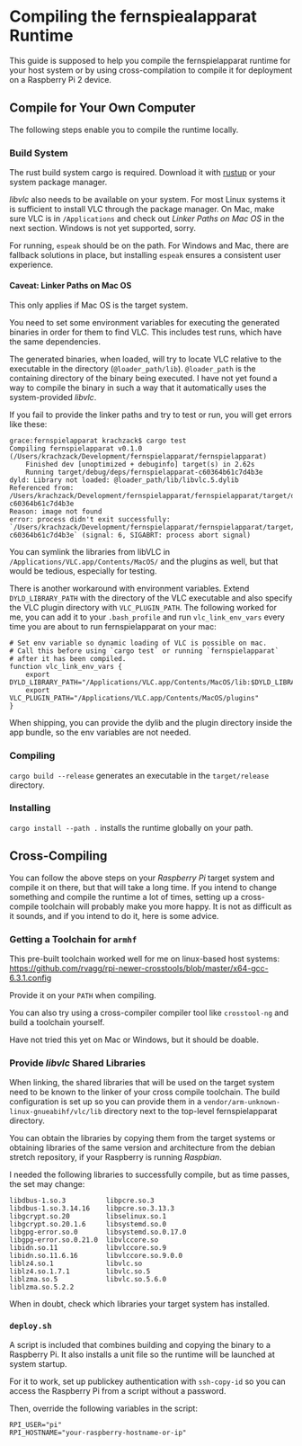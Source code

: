 # Compiling the fernspiealapparat Runtime
This guide is supposed to help you compile the fernspielapparat
runtime for your host system or by using cross-compilation to
compile it for deployment on a Raspberry Pi 2 device.

## Compile for Your Own Computer
The following steps enable you to compile the runtime locally.

### Build System
The rust build system cargo is required. Download it with
[rustup](https://rustup.rs/) or your system package manager.

_libvlc_ also needs to be available on your system. For most
Linux systems it is sufficient to install VLC through the
package manager. On Mac, make sure VLC is in `/Applications`
and check out _Linker Paths on Mac OS_ in the next section.
Windows is not yet supported, sorry.

For running, `espeak` should be on the path. For Windows and Mac,
there are fallback solutions in place, but installing `espeak`
ensures a consistent user experience.

#### Caveat: Linker Paths on Mac OS
This only applies if Mac OS is the target system.

You need to set some environment variables for executing the generated
binaries in order for them to find VLC. This includes test runs, which
have the same dependencies.

The generated binaries, when loaded, will try to locate VLC relative
to the executable in the directory (`@loader_path/lib`). `@loader_path`
is the containing directory of the binary being executed. I have not
yet found a way to compile the binary in such a way that it automatically
uses the system-provided _libvlc_.

If you fail to provide the linker paths and try to test or run, you
will get errors like these:

    grace:fernspielapparat krachzack$ cargo test
    Compiling fernspielapparat v0.1.0 (/Users/krachzack/Development/fernspielapparat/fernspielapparat)
        Finished dev [unoptimized + debuginfo] target(s) in 2.62s
        Running target/debug/deps/fernspielapparat-c60364b61c7d4b3e
    dyld: Library not loaded: @loader_path/lib/libvlc.5.dylib
    Referenced from: /Users/krachzack/Development/fernspielapparat/fernspielapparat/target/debug/deps/fernspielapparat-c60364b61c7d4b3e
    Reason: image not found
    error: process didn't exit successfully: `/Users/krachzack/Development/fernspielapparat/fernspielapparat/target/debug/deps/fernspielapparat-c60364b61c7d4b3e` (signal: 6, SIGABRT: process abort signal)

You can symlink the libraries from libVLC in `/Applications/VLC.app/Contents/MacOS/` and the plugins as well, but that would be tedious, especially for
testing.

There is another workaround with environment variables. Extend
`DYLD_LIBRARY_PATH` with the directory of the VLC executable and
also specify the VLC plugin directory with `VLC_PLUGIN_PATH`.
The following worked for me, you can add it to your `.bash_profile`
and run `vlc_link_env_vars` every time you are about to run fernspielapparat
on your mac:

    # Set env variable so dynamic loading of VLC is possible on mac.
    # Call this before using `cargo test` or running `fernspielapparat`
    # after it has been compiled.
    function vlc_link_env_vars {
        export DYLD_LIBRARY_PATH="/Applications/VLC.app/Contents/MacOS/lib:$DYLD_LIBRARY_PATH"
        export VLC_PLUGIN_PATH="/Applications/VLC.app/Contents/MacOS/plugins"
    }

When shipping, you can provide the dylib and the plugin directory inside the app bundle, so the env variables are not needed.

### Compiling
`cargo build --release` generates an executable in the
`target/release` directory.

### Installing
`cargo install --path .` installs the runtime globally on your
path.

## Cross-Compiling
You can follow the above steps on your _Raspberry Pi_ target system and
compile it on there, but that will take a long time. If you intend to change
something and compile the runtime a lot of times, setting up a cross-compile
toolchain will probably make you more happy. It is not as difficult as it sounds,
and if you intend to do it, here is some advice.

### Getting a Toolchain for `armhf`
This pre-built toolchain worked well for me on linux-based host systems:
https://github.com/rvagg/rpi-newer-crosstools/blob/master/x64-gcc-6.3.1.config

Provide it on your `PATH` when compiling.

You can also try using a cross-compiler compiler tool like `crosstool-ng`
and build a toolchain yourself.

Have not tried this yet on Mac or Windows, but it should be doable.

### Provide _libvlc_ Shared Libraries
When linking, the shared libraries that will be used on the target system
need to be known to the linker of your cross compile toolchain. The build
configuration is set up so you can provide them in a `vendor/arm-unknown-linux-gnueabihf/vlc/lib` directory next to the top-level
fernspielapparat directory.

You can obtain the libraries by copying them from the target systems or
obtaining libraries of the same version and architecture from the debian
stretch repository, if your Raspberry is running _Raspbian_.

I needed the following libraries to successfully compile, but as time
passes, the set may change:

    libdbus-1.so.3          libpcre.so.3
    libdbus-1.so.3.14.16    libpcre.so.3.13.3
    libgcrypt.so.20         libselinux.so.1
    libgcrypt.so.20.1.6     libsystemd.so.0
    libgpg-error.so.0       libsystemd.so.0.17.0
    libgpg-error.so.0.21.0  libvlccore.so
    libidn.so.11            libvlccore.so.9
    libidn.so.11.6.16       libvlccore.so.9.0.0
    liblz4.so.1             libvlc.so
    liblz4.so.1.7.1         libvlc.so.5
    liblzma.so.5            libvlc.so.5.6.0
    liblzma.so.5.2.2

When in doubt, check which libraries your target system has installed.

### `deploy.sh`
A script is included that combines building and copying the binary to
a Raspberry Pi. It also installs a unit file so the runtime will be
launched at system startup.

For it to work, set up publickey authentication with `ssh-copy-id` so
you can access the Raspberry Pi from a script without a password.

Then, override the following variables in the script:

    RPI_USER="pi"
    RPI_HOSTNAME="your-raspberry-hostname-or-ip"
